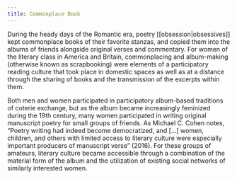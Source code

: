 ```yaml
---
title: Commonplace Book
---
```


During the heady days of the Romantic era, poetry [[obsession|obsessives]] kept commonplace books of their favorite stanzas, and copied them into the albums of friends alongside original verses and commentary. For women of the literary class in America and Britain, commonplacing and album-making (otherwise known as scrapbooking) were elements of a participatory reading culture that took place in domestic spaces as well as at a distance through the sharing of books and the transmission of the excerpts within them.

Both men and women participated in participatory album-based traditions of coterie exchange, but as the album became increasingly feminized during the 19th century, many women participated in writing original manuscript poetry for small groups of friends. As Michael C. Cohen notes, “Poetry writing had indeed become democratized, and […] women, children, and others with limited access to literary culture were especially important producers of manuscript verse” (2016). For these groups of amateurs, literary culture became accessible through a combination of the material form of the album and the utilization of existing social networks of similarly interested women.